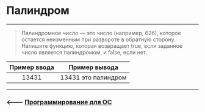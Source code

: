 # Палиндром

***
> Палиндромное число — это число (например, 626), которое остается неизменным при развороте в обратную сторону. Напишите функцию, которая возвращает true, если заданное число является палиндромом, и false, если нет.

|Пример ввода|Пример вывода|
|:----------:|:-----------:|
|13431       |13431 это палиндром|
***

### <--- [Программирование для ОС](https://github.com/comradeGoose/OS_Programming)